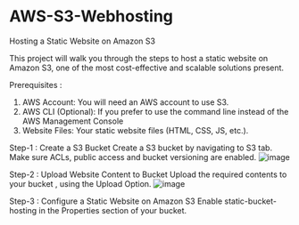 # AWS-S3-Webhosting

Hosting a Static Website on Amazon S3

This project will walk you through the steps to host a static website on Amazon S3, one of the most cost-effective and scalable solutions present.

Prerequisites :
1. AWS Account: You will need an AWS account to use S3.
2. AWS CLI (Optional): If you prefer to use the command line instead of the AWS Management Console
3. Website Files: Your static website files (HTML, CSS, JS, etc.).

Step-1 : Create a S3 Bucket 
Create a S3 bucket by navigating to S3 tab. Make sure ACLs, public access and bucket versioning are enabled.
![image](https://github.com/user-attachments/assets/ab87329d-81e4-4e1b-9370-3cf59ba6816f)

Step-2 : Upload Website Content to Bucket
Upload the required contents to your bucket , using the Upload Option.
![image](https://github.com/user-attachments/assets/6a86fd1d-bc47-40c3-924e-405253549f93)

Step-3 : Configure a Static Website on Amazon S3
Enable static-bucket-hosting in the Properties section of your bucket.
